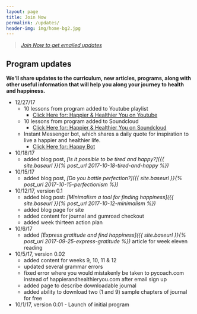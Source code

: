 ```yaml
---
layout: page
title: Join Now
permalink: /updates/
header-img: img/home-bg2.jpg
---
```


> *[Join Now to get emailed updates](http://eepurl.com/c5qLKv)*

## Program updates

**We'll share updates to the curriculum, new articles, programs, along with other useful information that will help you along your journey to health and happiness.**

* 12/27/17
    * 10 lessons from program added to Youtube playlist
        * [Click Here for: Happier & Healthier You on Youtube](https://www.youtube.com/playlist?list=PLAg5pHvM_nE3fE0QsmYRIk9z3tW5ovgEg)
    * 10 lessons from program added to Soundcloud
        * [Click Here for: Happier & Healthier You on Soundcloud](https://soundcloud.com/user-335920184/sets/happier-and-healthier-you)
    * Instant Messenger bot, which shares a daily quote for inspiration to live a happier and healthier life.
        * [Click Here for: Happy Bot](https://m.me/happierandhealthieryou?ref=w756086)
* 10/18/17
    * added blog post, *[Is it possible to be tired and happy?]({{ site.baseurl }}{% post_url 2017-10-18-tired-and-happy %})*
* 10/15/17
    * added blog post, *[Do you battle perfection?]({{ site.baseurl }}{% post_url 2017-10-15-perfectionism %})*
* 10/12/17, version 0.1
    * added blog post: *[Minimalism a tool for finding happiness]({{ site.baseurl }}{% post_url 2017-10-12-minimalism %})*
    * added blog page for site
    * added content for journal and gumroad checkout
    * added week thirteen action plan
* 10/6/17
    * added *[Express gratitude and find happiness]({{ site.baseurl }}{% post_url 2017-09-25-express-gratitude %})* article for week eleven reading
* 10/5/17, version 0.02
    * added content for weeks 9, 10, 11 & 12
    * updated several grammar errors
    * fixed error where you would mistakenly be taken to pycoach.com instead of happierandhealthieryou.com after email sign up
    * added page to describe downloadable journal
    * added ability to download two (1 and 9) sample chapters of journal for free
* 10/1/17, version 0.01 - Launch of initial program
